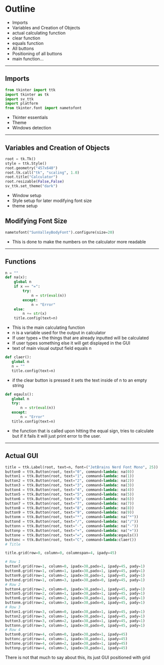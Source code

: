 # Outline
- Imports
- Variables and Creation of Objects
- actual calculating function
- clear function
- equals function
- All buttons
- Positioning of all buttons
- main function...
***
## Imports
```python
from tkinter import ttk
import tkinter as tk
import sv_ttk
import platform
from tkinter.font import nametofont
```
- Tkinter essentials
- Theme
- Windows detection
***
## Variables and Creation of Objects
```python
root = tk.Tk()
style = ttk.Style()
root.geometry("457x640")
root.tk.call("tk", "scaling", 1.0)
root.title("Calculator")
root.resizable(False,False)
sv_ttk.set_theme("dark")
```
- Window setup
- Style setup for later modifying font size
- theme setup
## Modifying Font Size
```python
nametofont("SunValleyBodyFont").configure(size=20)
```
- This is done to make the numbers on the calculator more readable
***
## Functions
```python
n = ""
def na(x):
    global n
    if x == "=":
        try:
            n = str(eval(n))  
        except:
            n = "Error"
    else:
        n += str(x)  
    title.config(text=n)
```
- This is the main calculating function
- n is a variable used for the output in calculator
- If user types `=` the things that are already inputted will be calculated
- If user types something else it will get displayed in the GUI
- text of main visual output field equals n

 ```python   
def claer():
    global n
    n = ""   
    title.config(text=n)   
```
- if the clear button is pressed it sets the text inside of n to an empty string

 ```python         
def eqauls():
    global n
    try:
        n = str(eval(n))
    except:
        n = "Error"
    title.config(text=n)
```
- the function that is called upon hitting the equal sign, tries to calculate but if it fails it will just print error to the user.
***
## Actual GUI
```python
title = ttk.Label(root, text=n, font=("JetBrains Nerd Font Mono", 25))
button0 = ttk.Button(root, text="0", command=lambda: na(0))
button1 = ttk.Button(root, text="1", command=lambda: na(1))
button2 = ttk.Button(root, text="2", command=lambda: na(2))
button3 = ttk.Button(root, text="3", command=lambda: na(3))
button4 = ttk.Button(root, text="4", command=lambda: na(4))
button5 = ttk.Button(root, text="5", command=lambda: na(5))
button6 = ttk.Button(root, text="6", command=lambda: na(6))
button7 = ttk.Button(root, text="7", command=lambda: na(7))
button8 = ttk.Button(root, text="8", command=lambda: na(8))
button9 = ttk.Button(root, text="9", command=lambda: na(9))
buttonm = ttk.Button(root, text="*", command=lambda: na("*"))
buttond = ttk.Button(root, text="/", command=lambda: na("/"))
buttonn = ttk.Button(root, text="-", command=lambda: na("-"))
buttonp = ttk.Button(root, text="+", command=lambda: na("+"))
buttone = ttk.Button(root, text="=", command=lambda:eqauls())
buttonc = ttk.Button(root, text="C", command=lambda:claer())
# Title

title.grid(row=0, column=0, columnspan=4, ipady=45)

# Row 1
button7.grid(row=1, column=0, ipadx=38,padx=1, ipady=45, pady=1)
button8.grid(row=1, column=1, ipadx=38,padx=1, ipady=45, pady=1)
button9.grid(row=1, column=2, ipadx=38,padx=1, ipady=45, pady=1)
buttond.grid(row=1, column=3, ipadx=38,padx=0, ipady=45, pady=1)
# Row 2
button4.grid(row=2, column=0, ipadx=38,padx=1, ipady=45, pady=1)
button5.grid(row=2, column=1, ipadx=38,padx=1, ipady=45, pady=1)
button6.grid(row=2, column=2, ipadx=38,padx=1, ipady=45, pady=1)
buttonm.grid(row=2, column=3, ipadx=38,padx=0, ipady=45, pady=1)
# Row 3
button1.grid(row=3, column=0, ipadx=38,padx=1, ipady=45, pady=1)
button2.grid(row=3, column=1, ipadx=38,padx=1, ipady=45, pady=1)
button3.grid(row=3, column=2, ipadx=38,padx=1, ipady=45, pady=1)
buttonn.grid(row=3, column=3, ipadx=38,padx=0, ipady=45, pady=1)
# Row 4
button0.grid(row=4, column=0, ipadx=38,padx=1, ipady=45) 
buttonc.grid(row=4, column=1, ipadx=38,padx=1, ipady=45)
buttone.grid(row=4, column=2, ipadx=38,padx=1, ipady=45)
buttonp.grid(row=4, column=3, ipadx=38,padx=1, ipady=45) 
```
There is not that much to say about this, its just GUI positioned with grid

